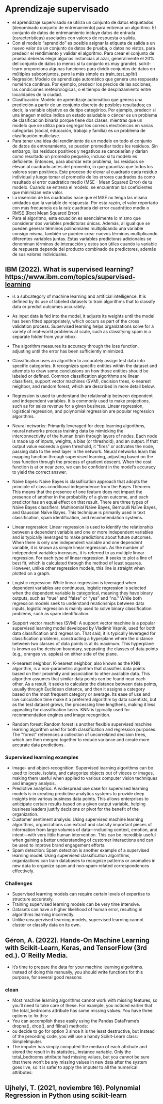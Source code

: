 # Aprendizaje supervisado
-  el aprendizaje supervisado se utiliza un conjunto de datos etiquetados (denominado conjunto de entrenamiento) para entrenar un algoritmo. El conjunto de datos de entrenamiento incluye datos de entrada (características) asociados con valores de respuesta o salida.
- Con el modelo “aprendido” es posible asignar la etiqueta de salida a un nuevo valor de un conjunto de datos de prueba, o datos no vistos, para predecir el rendimiento y validar el algoritmo. Para crear el conjunto de prueba deberás elegir algunas instancias al azar, generalmente el 20% del conjunto de datos (o menos si tu conjunto es muy grande). scikit-learn proporciona algunas funciones para dividir conjuntos de datos en múltiples subconjuntos, pero la más simple es train_test_split()
- Regresión: Modelo de aprendizaje automático que genera una respuesta numérica continua. Por ejemplo, predecir los precios de las acciones, las condiciones meteorológicas, o el tiempo de desplazamiento entre localidades de la ciudad.
- Clasificación: Modelo de aprendizaje automático que genera una predicción a partir de un conjunto discreto de posibles resultados; es decir, la variable objetivo es de tipo categórico. Por ejemplo, predecir si una imagen médica indica un estado saludable o cáncer es un problema de clasificación binaria porque tiene dos clases, mientras que un modelo que se utiliza para segregar los correos electrónicos en varias categorías (social, educación, trabajo y familia) es un problema de clasificación multiclase.
- Para tener una idea del rendimiento de un modelo en todo el conjunto de datos de entrenamiento, se pueden promediar todos los residuos. Sin embargo, los residuos positivos y negativos se cancelarían y darían como resultado un promedio pequeño, incluso si tu modelo es deficiente. Entonces, para abordar este problema, los residuos se elevan al cuadrado antes del promedio, lo que garantiza que todos los valores sean positivos. Este proceso de elevar al cuadrado cada residuo individual y luego tomar el promedio de los errores cuadrados da como resultado el error cuadrático medio (MSE - Mean Squared Error) de tu modelo. Cuando se entrena el modelo, se encuentran los coeficientes que minimizan este valor.
- La inserción de los cuadrados hace que el MSE no tenga las misma unidades que la variable de respuesta. Por esta razón, el valor reportado con más frecuencia es la raíz cuadrada del error cuadrático medio o RMSE (Root Mean Squared Error)
- Para el algoritmo, esta ecuación es esencialmente lo mismo que considerar dos variables predictoras únicas. Además, al igual que se pueden generar términos polinomiales multiplicando una variable consigo misma, también se pueden crear nuevos términos multiplicando diferentes variables juntas. Estas variables predictoras adicionales se denominan términos de interacción y estos son útiles cuando la variable de respuesta depende del producto combinado de predictores, además de sus valores individuales.

## IBM (2022). What is supervised learning? https://www.ibm.com/topics/supervised-learning
- is a subcategory of machine learning and artificial intelligence. It is defined by its use of labeled datasets to train algorithms that to classify data or predict outcomes accurately.
- As input data is fed into the model, it adjusts its weights until the model has been fitted appropriately, which occurs as part of the cross validation process. Supervised learning helps organizations solve for a variety of real-world problems at scale, such as classifying spam in a separate folder from your inbox.

- The algorithm measures its accuracy through the loss function, adjusting until the error has been sufficiently minimized.
- Classification uses an algorithm to accurately assign test data into specific categories. It recognizes specific entities within the dataset and attempts to draw some conclusions on how those entities should be labeled or defined. Common classification algorithms are linear classifiers, support vector machines (SVM), decision trees, k-nearest neighbor, and random forest, which are described in more detail below.
- Regression is used to understand the relationship between dependent and independent variables. It is commonly used to make projections, such as for sales revenue for a given business. Linear regression, logistical regression, and polynomial regression are popular regression algorithms.

- Neural networks: Primarily leveraged for deep learning algorithms, neural networks process training data by mimicking the interconnectivity of the human brain through layers of nodes. Each node is made up of inputs, weights, a bias (or threshold), and an output. If that output value exceeds a given threshold, it “fires” or activates the node, passing data to the next layer in the network. Neural networks learn this mapping function through supervised learning, adjusting based on the loss function through the process of gradient descent. When the cost function is at or near zero, we can be confident in the model’s accuracy to yield the correct answer.
- Naive bayes: Naive Bayes is classification approach that adopts the principle of class conditional independence from the Bayes Theorem. This means that the presence of one feature does not impact the presence of another in the probability of a given outcome, and each predictor has an equal effect on that result. There are three types of Naïve Bayes classifiers: Multinomial Naïve Bayes, Bernoulli Naïve Bayes, and Gaussian Naïve Bayes. This technique is primarily used in text classification, spam identification, and recommendation systems.
- Linear regression: Linear regression is used to identify the relationship between a dependent variable and one or more independent variables and is typically leveraged to make predictions about future outcomes. When there is only one independent variable and one dependent variable, it is known as simple linear regression. As the number of independent variables increases, it is referred to as multiple linear regression. For each type of linear regression, it seeks to plot a line of best fit, which is calculated through the method of least squares. However, unlike other regression models, this line is straight when plotted on a graph.
- Logistic regression: While linear regression is leveraged when dependent variables are continuous, logistic regression is selected when the dependent variable is categorical, meaning they have binary outputs, such as "true" and "false" or "yes" and "no." While both regression models seek to understand relationships between data inputs, logistic regression is mainly used to solve binary classification problems, such as spam identification.
- Support vector machines (SVM): A support vector machine is a popular supervised learning model developed by Vladimir Vapnik, used for both data classification and regression. That said, it is typically leveraged for classification problems, constructing a hyperplane where the distance between two classes of data points is at its maximum. This hyperplane is known as the decision boundary, separating the classes of data points (e.g., oranges vs. apples) on either side of the plane.
- K-nearest neighbor: K-nearest neighbor, also known as the KNN algorithm, is a non-parametric algorithm that classifies data points based on their proximity and association to other available data. This algorithm assumes that similar data points can be found near each other. As a result, it seeks to calculate the distance between data points, usually through Euclidean distance, and then it assigns a category based on the most frequent category or average. Its ease of use and low calculation time make it a preferred algorithm by data scientists, but as the test dataset grows, the processing time lengthens, making it less appealing for classification tasks. KNN is typically used for recommendation engines and image recognition.
- Random forest: Random forest is another flexible supervised machine learning algorithm used for both classification and regression purposes. The "forest" references a collection of uncorrelated decision trees, which are then merged together to reduce variance and create more accurate data predictions.

### Supervised learning examples
- Image- and object-recognition: Supervised learning algorithms can be used to locate, isolate, and categorize objects out of videos or images, making them useful when applied to various computer vision techniques and imagery analysis.
- Predictive analytics: A widespread use case for supervised learning models is in creating predictive analytics systems to provide deep insights into various business data points. This allows enterprises to anticipate certain results based on a given output variable, helping business leaders justify decisions or pivot for the benefit of the organization.
- Customer sentiment analysis: Using supervised machine learning algorithms, organizations can extract and classify important pieces of information from large volumes of data—including context, emotion, and intent—with very little human intervention. This can be incredibly useful when gaining a better understanding of customer interactions and can be used to improve brand engagement efforts.
- Spam detection: Spam detection is another example of a supervised learning model. Using supervised classification algorithms, organizations can train databases to recognize patterns or anomalies in new data to organize spam and non-spam-related correspondences effectively.

### Challenges
- Supervised learning models can require certain levels of expertise to structure accurately.
- Training supervised learning models can be very time intensive.
- Datasets can have a higher likelihood of human error, resulting in algorithms learning incorrectly.
- Unlike unsupervised learning models, supervised learning cannot cluster or classify data on its own.

## Géron, A. (2022). Hands-On Machine Learning with Scikit-Learn, Keras, and TensorFlow (3rd ed.). O´Reilly Media.
- It’s time to prepare the data for your machine learning algorithms. Instead of doing this manually, you should write functions for this purpose, for several good reasons:

### clean
- Most machine learning algorithms cannot work with missing features, so you’ll need to take care of these. For example, you noticed earlier that the total_bedrooms attribute has some missing values. You have three options to fix this:
- You can accomplish these easily using the Pandas DataFrame’s dropna(), drop(), and fillna() methods:
- ou decide to go for option 3 since it is the least destructive, but instead of the preceding code, you will use a handy Scikit-Learn class: SimpleImputer. 
- The imputer has simply computed the median of each attribute and stored the result in its statistics_ instance variable. Only the total_bedrooms attribute had missing values, but you cannot be sure that there won’t be any missing values in new data after the system goes live, so it is safer to apply the imputer to all the numerical attributes:


## Ujhelyi, T. (2021, noviembre 16). Polynomial Regression in Python using scikit-learn 